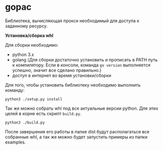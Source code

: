 gopac
=====

Библиотека, вычисляющая прокси необходимый для доступа к заданному ресурсу.

**Установка/сборка whl**

Для сборки необходимо:

- python 3.x
- golang (Для сборки достаточно установить и прописать в PATH путь к 
компилятору. Если в консоли, команда `go version` выполняется успешно, значит
все сделано правильно.)
- доступ в интернет во время установки/сборки

Для того, чтобы установить библиотеку необходимо выполнить команду:
```
python3 ./setup.py install
```
Так же можно собрать whl под все актуальные версии python. Для этих целей в
корне есть скрипт `build.py`.
```
python3 ./build.py
```
После завершения его работы в папке dist будут располагаться все собранные
whl, а так же можно будет запустить примеры из папки examples.
